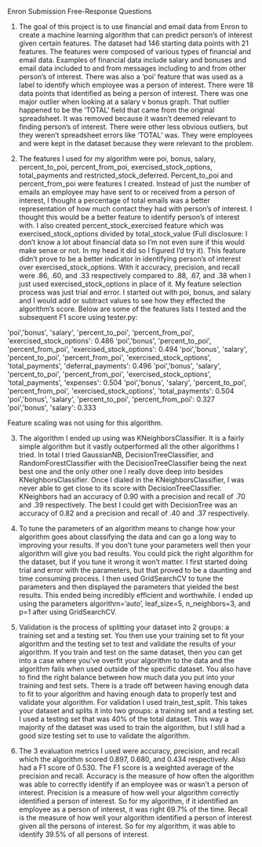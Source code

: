Enron Submission Free-Response Questions

1.	The goal of this project is to use financial and email data from Enron to create a machine learning algorithm that can predict person’s of interest given certain features. The dataset had 146 starting data points with 21 features. The features were composed of various types of financial and email data. Examples of financial data include salary and bonuses and email data included to and from messages including to and from other person’s of interest. There was also a ‘poi’ feature that was used as a label to identify which employee was a person of interest. There were 18 data points that identified as being a person of interest.
There was one major outlier when looking at a salary v bonus graph. That outlier happened to be the ‘TOTAL’ field that came from the original spreadsheet. It was removed because it wasn’t deemed relevant to finding person’s of interest. There were other less obvious outliers, but they weren’t spreadsheet errors like ‘TOTAL’ was. They were employees and were kept in the dataset because they were relevant to the problem.

2.	The features I used for my algorithm were poi, bonus, salary, percent_to_poi, percent_from_poi, exercised_stock_options, total_payments and restricted_stock_deferred. Percent_to_poi and percent_from_poi were features I created. Instead of just the number of emails an employee may have sent to or received from a person of interest, I thought a percentage of total emails was a better representation of how much contact they had with person’s of interest. I thought this would be a better feature to identify person’s of interest with. I also created percent_stock_exercised feature which was exercised_stock_options divided by total_stock_value (Full disclosure: I don’t know a lot about financial data so I’m not even sure if this would make sense or not. In my head it did so I figured I’d try it). This feature didn’t prove to be a better indicator in identifying person’s of interest over exercised_stock_options. With it accuracy, precision, and recall were .86, .60, and .33 respectively compared to .88, .67, and .38 when I just used exercised_stock_options in place of it.
My feature selection process was just trial and error. I started out with poi, bonus, and salary and I would add or subtract values to see how they effected the algorithm’s score. Below are some of the features lists I tested and the subsequent F1 score using tester.py:

'poi','bonus', 'salary', 'percent_to_poi', 'percent_from_poi', 'exercised_stock_options': 0.486
'poi','bonus', 'percent_to_poi', 'percent_from_poi', 'exercised_stock_options': 0.494
'poi','bonus', 'salary', 'percent_to_poi', 'percent_from_poi', 'exercised_stock_options', 'total_payments', 'deferral_payments': 0.496
'poi','bonus', 'salary', 'percent_to_poi', 'percent_from_poi', 'exercised_stock_options', 'total_payments', 'expenses': 0.504
'poi','bonus', 'salary', 'percent_to_poi', 'percent_from_poi', 'exercised_stock_options', 'total_payments': 0.504
'poi','bonus', 'salary', 'percent_to_poi', 'percent_from_poi': 0.327
'poi','bonus', 'salary': 0.333

Feature scaling was not using for this algorithm.


3.	The algorithm I ended up using was KNeighborsClassifier. It is a fairly simple algorithm but it vastly outperformed all the other algorithms I tried. In total I tried GaussianNB, DecisionTreeClassifier, and RandomForestClassifier with the DecisionTreeClassifier being the next best one and the only other one I really dove deep into besides KNeighborsClassifier.
Once I dialed in the KNeighborsClassifier, I was never able to get close to its score with DecisionTreeClassifier. KNeighbors had an accuracy of 0.90 with a precision and recall of .70 and .39 respectively. The best I could get with DecisionTree was an accuracy of 0.82 and a precision and recall of .40 and .37 respectively.

4.	To tune the parameters of an algorithm means to change how your algorithm goes about classifying the data and can go a long way to improving your results. If you don’t tune your parameters well then your algorithm will give you bad results. You could pick the right algorithm for the dataset, but if you tune it wrong it won’t matter.
I first started doing trial and error with the parameters, but that proved to be a daunting and time consuming process. I then used GridSearchCV to tune the parameters and then displayed the parameters that yielded the best results. This ended being incredibly efficient and worthwhile. I ended up using the parameters algorithm=‘auto’, leaf_size=5, n_neighbors=3, and p=1 after using GridSearchCV.

5.	Validation is the process of splitting your dataset into 2 groups: a training set and a testing set. You then use your training set to fit your algorithm and the testing set to test and validate the results of your algorithm. If you train and test on the same dataset, then you can get into a case where you’ve overfit your algorithm to the data and the algorithm fails when used outside of the specific dataset. You also have to find the right balance between how much data you put into your training and test sets. There is a trade off between having enough data to fit to your algorithm and having enough data to properly test and validate your algorithm.
For validation I used train_test_split. This takes your dataset and splits it into two groups: a training set and a testing set. I used a testing set that was 40% of the total dataset. This way a majority of the dataset was used to train the algorithm, but I still had a good size testing set to use to validate the algorithm.

6.	The 3 evaluation metrics I used were accuracy, precision, and recall which the algorithm scored 0.897, 0.680, and 0.434 respectively. Also had a F1 score of 0.530. The F1 score is a weighted average of the precision and recall. Accuracy is the measure of how often the algorithm was able to correctly identify if an employee was or wasn’t a person of interest. Precision is a measure of how well your algorithm correctly identified a person of interest. So for my algorithm, if it identified an employee as a person of interest, it was right 69.7% of the time. Recall is the measure of how well your algorithm identified a person of interest given all the persons of interest. So for my algorithm, it was able to identify 39.5% of all persons of interest.